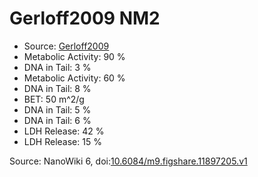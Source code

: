 <a name="material" />

# Gerloff2009 NM2
<script type="application/ld+json">
  {
    "@context": "https://schema.org/",
    "@type": "ChemicalSubstance",
    "@id": "https://egonw.github.io/nanowiki/nanowiki151.html#material",
    "http://purl.org/dc/terms/conformsTo":
      {
        "@type": "CreativeWork",
        "@id": "https://bioschemas.org/profiles/ChemicalSubstance/0.4-RELEASE/"
      },
    "identfier": "151",
    "name": "Gerloff2009 NM2",
    "url": "https://egonw.github.io/nanowiki/nanowiki151.html#material",
    "sameAs": "http://127.0.0.1/mediawiki/index.php/Special:URIResolver/Gerloff2009_NM2"
  }
</script>


* Source: [Gerloff2009](articleGerloff2009.md)
* Metabolic Activity: 90 %
* DNA in Tail: 3 %
* Metabolic Activity: 60 %
* DNA in Tail: 8 %
* BET: 50 m^2/g
* DNA in Tail: 5 %
* DNA in Tail: 6 %
* LDH Release: 42 %
* LDH Release: 15 %


Source: NanoWiki 6, doi:[10.6084/m9.figshare.11897205.v1](https://doi.org/10.6084/m9.figshare.11897205.v1)
